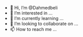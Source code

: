 - 👋 Hi, I’m @Dahmedbeli
- 👀 I’m interested in ...
- 🌱 I’m currently learning ...
- 💞️ I’m looking to collaborate on ...
- 📫 How to reach me ...

<!---
Dahmedbeli/Dahmedbeli is a ✨ special ✨ repository because its `README.md` (this file) appears on your GitHub profile.
You can click the Preview link to take a look at your changes.
--->
